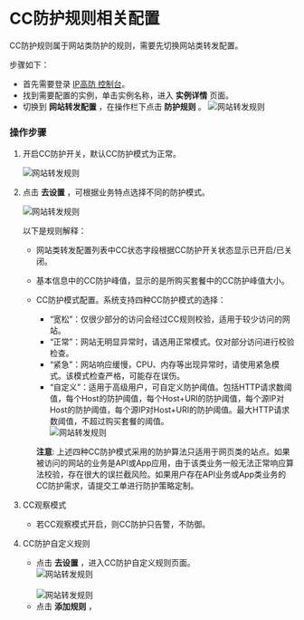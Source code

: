 # CC防护规则相关配置
CC防护规则属于网站类防护的规则，需要先切换网站类转发配置。

步骤如下：

- 首先需要登录 [IP高防 控制台](https://ip-anti-console.jdcloud.com/instancelist)。
- 找到需要配置的实例，单击实例名称，进入 **实例详情** 页面。
- 切换到 **网站转发配置** ，在操作栏下点击 **防护规则** 。
    ![网站转发规则](https://github.com/jdcloudcom/cn/blob/edit/image/Advanced%20Anti-DDoS/web-rule%2009.png)

### 操作步骤

1. 开启CC防护开关，默认CC防护模式为正常。

    ![网站转发规则](https://github.com/jdcloudcom/cn/blob/edit/image/Advanced%20Anti-DDoS/web-rule%2010.png)

2. 点击 **去设置** ，可根据业务特点选择不同的防护模式。

    ![网站转发规则](https://github.com/jdcloudcom/cn/blob/edit/image/Advanced%20Anti-DDoS/CC%20rules%2002.png)

    以下是规则解释：
    
    * 网站类转发配置列表中CC状态字段根据CC防护开关状态显示已开启/已关闭。
    * 基本信息中的CC防护峰值，显示的是所购买套餐中的CC防护峰值大小。
    * CC防护模式配置。系统支持四种CC防护模式的选择：
    
         - “宽松”：仅很少部分的访问会经过CC规则校验，适用于较少访问的网站。
         - “正常”：网站无明显异常时，请选用正常模式。仅对部分访问进行校验检查。
         - “紧急”：网站响应缓慢，CPU、内存等出现异常时，请使用紧急模式。该模式检查严格，可能存在误伤。
         - “自定义”：适用于高级用户，可自定义防护阈值。包括HTTP请求数阈值，每个Host的防护阈值，每个Host+URI的防护阈值，每个源IP对Host的防护阈值，每个源IP对Host+URI的防护阈值。最大HTTP请求数阈值，不超过购买套餐的阈值。</br>
         ![网站转发规则](https://github.com/jdcloudcom/cn/blob/edit/image/Advanced%20Anti-DDoS/CC%20rules%2003.png)
         
         **注意**: 上述四种CC防护模式采用的防护算法只适用于网页类的站点。如果被访问的网站的业务是API或App应用，由于该类业务一般无法正常响应算法校验，存在很大的误拦截风险。如果用户存在API业务或App类业务的CC防护需求，请提交工单进行防护策略定制。

3. CC观察模式

    * 若CC观察模式开启，则CC防护只告警，不防御。

4. CC防护自定义规则

    * 点击 **去设置** ，进入CC防护自定义规则页面。</br>
    ![网站转发规则](https://github.com/jdcloudcom/cn/blob/edit/image/Advanced%20Anti-DDoS/CC%20rules%2005.png) </br>  
    ![网站转发规则](https://github.com/jdcloudcom/cn/blob/edit/image/Advanced%20Anti-DDoS/CC%20rules%2004.png) </br>  
    * 点击 **添加规则** ，
 

